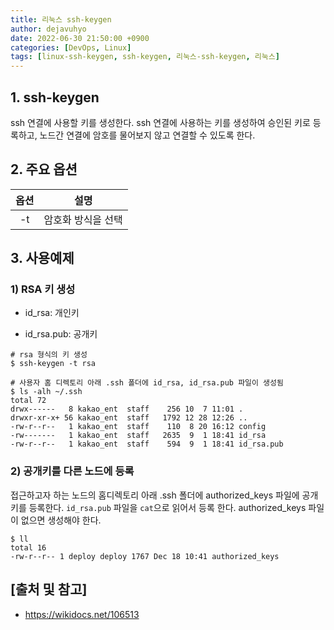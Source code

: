 ```yaml
---
title: 리눅스 ssh-keygen
author: dejavuhyo
date: 2022-06-30 21:50:00 +0900
categories: [DevOps, Linux]
tags: [linux-ssh-keygen, ssh-keygen, 리눅스-ssh-keygen, 리눅스]
---
```


## 1. ssh-keygen
ssh 연결에 사용할 키를 생성한다. ssh 연결에 사용하는 키를 생성하여 승인된 키로 등록하고, 노드간 연결에 암호를 물어보지 않고 연결할 수 있도록 한다.

## 2. 주요 옵션

| 옵션 | 설명 |
|:-----:|:-----:|
| -t | 암호화 방식을 선택 |

## 3. 사용예제

### 1) RSA 키 생성

* id_rsa: 개인키

* id_rsa.pub: 공개키

```shell
# rsa 형식의 키 생성
$ ssh-keygen -t rsa

# 사용자 홈 디렉토리 아래 .ssh 폴더에 id_rsa, id_rsa.pub 파일이 생성됨
$ ls -alh ~/.ssh
total 72
drwx------   8 kakao_ent  staff    256 10  7 11:01 .
drwxr-xr-x+ 56 kakao_ent  staff   1792 12 28 12:26 ..
-rw-r--r--   1 kakao_ent  staff    110  8 20 16:12 config
-rw-------   1 kakao_ent  staff   2635  9  1 18:41 id_rsa
-rw-r--r--   1 kakao_ent  staff    594  9  1 18:41 id_rsa.pub
```

### 2) 공개키를 다른 노드에 등록
접근하고자 하는 노드의 홈디렉토리 아래 .ssh 폴더에 authorized_keys 파일에 공개키를 등록한다. `id_rsa.pub` 파일을 `cat`으로 읽어서 등록 한다. authorized_keys 파일이 없으면 생성해야 한다.

```shell
$ ll
total 16
-rw-r--r-- 1 deploy deploy 1767 Dec 18 10:41 authorized_keys
```

## [출처 및 참고]
* <https://wikidocs.net/106513>
